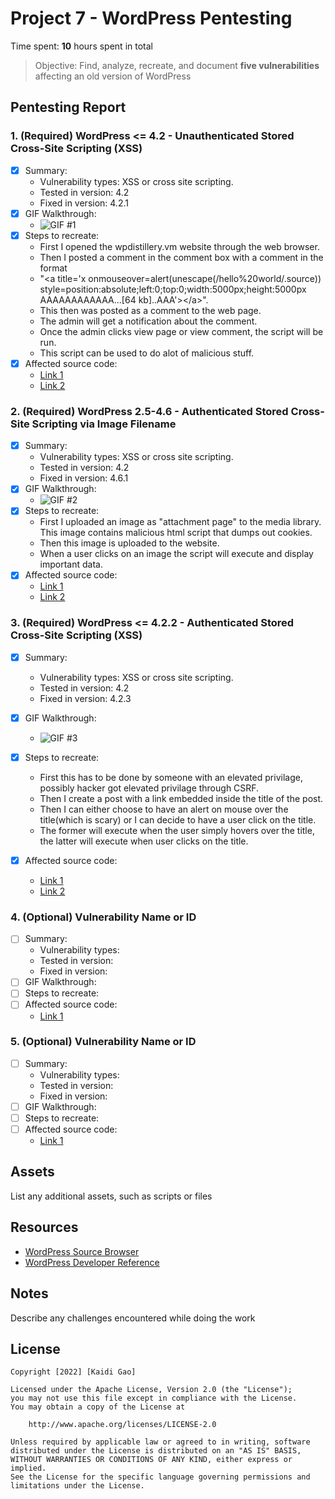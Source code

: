 # Project 7 - WordPress Pentesting

Time spent: **10** hours spent in total

> Objective: Find, analyze, recreate, and document **five vulnerabilities** affecting an old version of WordPress

## Pentesting Report

### 1. (Required) WordPress <= 4.2 - Unauthenticated Stored Cross-Site Scripting (XSS)
  - [X] Summary: 
    - Vulnerability types: XSS or cross site scripting. 
    - Tested in version: 4.2
    - Fixed in version: 4.2.1
  - [X] GIF Walkthrough: 
    - ![GIF #1](https://user-images.githubusercontent.com/62517289/160701662-fd6ea029-be1d-4d4e-8f31-a869cce1dabd.gif)
  - [X] Steps to recreate:
    - First I opened the wpdistillery.vm website through the web browser. 
    - Then I posted a comment in the comment box with a comment in the format 
    - "\<a title='x onmouseover=alert(unescape(/hello%20world/.source)) style=position:absolute;left:0;top:0;width:5000px;height:5000px  AAAAAAAAAAAA...[64 kb]..AAA'>\</a>". 
    - This then was posted as a comment to the web page. 
    - The admin will get a notification about the comment. 
    - Once the admin clicks view page or view comment, the script will be run. 
    - This script can be used to do alot of malicious stuff. 
  - [X] Affected source code: 
    - [Link 1](https://wpscan.com/vulnerability/8051e64b-f73e-45ce-a853-02b8e425155b)
    - [Link 2](https://klikki.fi/wordpress-4-2-core-stored-xss/)
### 2. (Required) WordPress 2.5-4.6 - Authenticated Stored Cross-Site Scripting via Image Filename
  - [X] Summary: 
    - Vulnerability types: XSS or cross site scripting.
    - Tested in version: 4.2
    - Fixed in version: 4.6.1
  - [X] GIF Walkthrough: 
    - ![GIF #2](https://user-images.githubusercontent.com/62517289/160707738-2134113d-4179-4773-90a5-6e8241e3f07e.gif)
  - [X] Steps to recreate: 
    - First I uploaded an image as "attachment page" to the media library. This image contains malicious html script that dumps out cookies.
    - Then this image is uploaded to the website. 
    - When a user clicks on an image the script will execute and display important data. 
  - [X] Affected source code:
    - [Link 1](https://wpscan.com/vulnerability/e84eaf3f-677a-465a-8f96-ea4cf074c980)
    - [Link 2](https://sumofpwn.nl/advisory/2016/persistent_cross_site_scripting_vulnerability_in_wordpress_due_to_unsafe_processing_of_file_names.html)
### 3. (Required) WordPress <= 4.2.2 - Authenticated Stored Cross-Site Scripting (XSS)
  - [X] Summary: 
    - Vulnerability types: XSS or cross site scripting.
    - Tested in version: 4.2
    - Fixed in version: 4.2.3
  - [X] GIF Walkthrough: 
    - ![GIF #3](https://user-images.githubusercontent.com/62517289/160724861-3b547e62-b486-4265-843c-d190a40a0022.gif)

  - [X] Steps to recreate: 
    - First this has to be done by someone with an elevated privilage, possibly hacker got elevated privilage through CSRF.
    - Then I create a post with a link embedded inside the title of the post.
    - Then I can either choose to have an alert on mouse over the title(which is scary) or I can decide to have a user click on the title. 
    - The former will execute when the user simply hovers over the title, the latter will execute when user clicks on the title. 
  - [X] Affected source code:
    - [Link 1](https://wpscan.com/vulnerability/0f027d7d-674b-4a63-9603-25ea68069c1d)
    - [Link 2](https://klikki.fi/wordpress-core-stored-xss/)
### 4. (Optional) Vulnerability Name or ID
  - [ ] Summary: 
    - Vulnerability types:
    - Tested in version:
    - Fixed in version: 
  - [ ] GIF Walkthrough: 
  - [ ] Steps to recreate: 
  - [ ] Affected source code:
    - [Link 1](https://core.trac.wordpress.org/browser/tags/version/src/source_file.php)
### 5. (Optional) Vulnerability Name or ID
  - [ ] Summary: 
    - Vulnerability types:
    - Tested in version:
    - Fixed in version: 
  - [ ] GIF Walkthrough: 
  - [ ] Steps to recreate: 
  - [ ] Affected source code:
    - [Link 1](https://core.trac.wordpress.org/browser/tags/version/src/source_file.php) 

## Assets

List any additional assets, such as scripts or files

## Resources

- [WordPress Source Browser](https://core.trac.wordpress.org/browser/)
- [WordPress Developer Reference](https://developer.wordpress.org/reference/)

## Notes

Describe any challenges encountered while doing the work

## License

    Copyright [2022] [Kaidi Gao]

    Licensed under the Apache License, Version 2.0 (the "License");
    you may not use this file except in compliance with the License.
    You may obtain a copy of the License at

        http://www.apache.org/licenses/LICENSE-2.0

    Unless required by applicable law or agreed to in writing, software
    distributed under the License is distributed on an "AS IS" BASIS,
    WITHOUT WARRANTIES OR CONDITIONS OF ANY KIND, either express or implied.
    See the License for the specific language governing permissions and
    limitations under the License.
